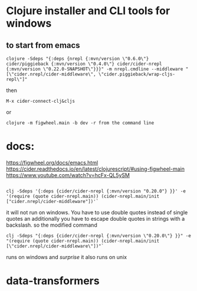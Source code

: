 # Clojure installer and CLI tools for windows 

## to start from emacs

`clojure -Sdeps "{:deps {nrepl {:mvn/version \"0.6.0\"} cider/piggieback {:mvn/version \"0.4.0\"} cider/cider-nrepl {:mvn/version \"0.22.0-SNAPSHOT\"}}}" -m nrepl.cmdline --middleware "[\"cider.nrepl/cider-middleware\", \"cider.piggieback/wrap-cljs-repl\"]"`

then

`M-x cider-connect-clj&cljs`

or

`clojure -m figwheel.main -b dev -r from the command line`


# docs:
https://figwheel.org/docs/emacs.html
https://cider.readthedocs.io/en/latest/clojurescript/#using-figwheel-main
https://www.youtube.com/watch?v=hcFx-QL5ySM
```

clj -Sdeps '{:deps {cider/cider-nrepl {:mvn/version "0.20.0"} }}' -e '(require (quote cider-nrepl.main)) (cider-nrepl.main/init ["cider.nrepl/cider-middleware"])'`
```
it will not run on windows.
You have to use double quotes instead of single quotes  an additionally you have to escape double quotes in strings with a backslash. so the modified command 

```
clj -Sdeps "{:deps {cider/cider-nrepl {:mvn/version \"0.20.0\"} }}" -e "(require (quote cider-nrepl.main)) (cider-nrepl.main/init [\"cider.nrepl/cider-middleware\"])"`
```
runs on windows and *surprise*  it also runs on unix
# data-transformers
